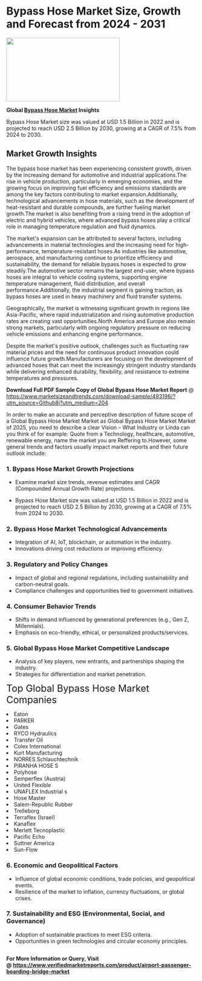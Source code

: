 <H1>Bypass Hose Market Size, Growth and Forecast from 2024 - 2031</H1><img class="aligncenter size-medium wp-image-584254" src="https://thirdeyenews.in/wp-content/uploads/2024/09/Global-Market-Research-300x168.jpeg" alt="" width="300" height="168" /><p><strong>Global&nbsp;<a href="https://www.marketsizeandtrends.com/download-sample/493196/?utm_source=Github8j?utm_medium=204">Bypass Hose Market</a> Insights</strong></p><p>Bypass Hose Market size was valued at USD 1.5 Billion in 2022 and is projected to reach USD 2.5 Billion by 2030, growing at a CAGR of 7.5% from 2024 to 2030.</p><p><h2>Market Growth Insights</h2> <p>The bypass hose market has been experiencing consistent growth, driven by the increasing demand for automotive and industrial applications.The rise in vehicle production, particularly in emerging economies, and the growing focus on improving fuel efficiency and emissions standards are among the key factors contributing to market expansion.Additionally, technological advancements in hose materials, such as the development of heat-resistant and durable compounds, are further fueling market growth.The market is also benefiting from a rising trend in the adoption of electric and hybrid vehicles, where advanced bypass hoses play a critical role in managing temperature regulation and fluid dynamics.</p> <p>The market's expansion can be attributed to several factors, including advancements in material technologies and the increasing need for high-performance, temperature-resistant hoses.As industries like automotive, aerospace, and manufacturing continue to prioritize efficiency and sustainability, the demand for reliable bypass hoses is expected to grow steadily.The automotive sector remains the largest end-user, where bypass hoses are integral to vehicle cooling systems, supporting engine temperature management, fluid distribution, and overall performance.Additionally, the industrial segment is gaining traction, as bypass hoses are used in heavy machinery and fluid transfer systems.</p> <p>Geographically, the market is witnessing significant growth in regions like Asia-Pacific, where rapid industrialization and rising automotive production rates are creating vast opportunities.North America and Europe also remain strong markets, particularly with ongoing regulatory pressure on reducing vehicle emissions and enhancing engine performance.</p> <p>Despite the market's positive outlook, challenges such as fluctuating raw material prices and the need for continuous product innovation could influence future growth.Manufacturers are focusing on the development of advanced hoses that can meet the increasingly stringent industry standards while delivering enhanced durability, flexibility, and resistance to extreme temperatures and pressures.</p> <p><span class=""><strong>Download Full PDF Sample Copy of Global Bypass Hose Market Report</strong> @ <a href="https://www.marketsizeandtrends.com/download-sample/493196/?utm_source=Github8j?utm_medium=204" target="_blank">https://www.marketsizeandtrends.com/download-sample/493196/?utm_source=Github8j?utm_medium=204</a></span></p><p>In order to make an accurate and perceptive description of future scope of a Global&nbsp;Bypass Hose Market Market as Global&nbsp;Bypass Hose Market Market of 2025, you need to describe a clear Vision &ndash; What Industry or Linda can you think of for example: Quote from a Technology, healthcare, automotive, renewable energy, name the market you are Reffering to.However, some general trends and factors usually impact market reports and their future outlook include:</p><h3>1.&nbsp;<strong>Bypass Hose Market Growth Projections</strong></h3><ul><li>Examine market size trends, revenue estimates and CAGR (Compounded Annual Growth Rate) projections.</li><li><p>Bypass Hose Market size was valued at USD 1.5 Billion in 2022 and is projected to reach USD 2.5 Billion by 2030, growing at a CAGR of 7.5% from 2024 to 2030.</p></li></ul><h3>2.&nbsp;<strong>Bypass Hose Market Technological Advancements</strong></h3><ul><li>Integration of AI, IoT, blockchain, or automation in the industry.</li><li>Innovations driving cost reductions or improving efficiency.</li></ul><h3>3.&nbsp;<strong>Regulatory and Policy Changes</strong></h3><ul><li>Impact of global and regional regulations, including sustainability and carbon-neutral goals.</li><li>Compliance challenges and opportunities tied to government initiatives.</li></ul><h3>4.&nbsp;<strong>Consumer Behavior Trends</strong></h3><ul><li>Shifts in demand influenced by generational preferences (e.g., Gen Z, Millennials).</li><li>Emphasis on eco-friendly, ethical, or personalized products/services.</li></ul><h3>5.&nbsp;<strong>Global Bypass Hose Market Competitive Landscape</strong></h3><ul><li>Analysis of key players, new entrants, and partnerships shaping the industry.</li><li>Strategies for differentiation and market penetration.</li></ul><p data-pm-slice="1 1 []"><span style="color: inherit; font-family: inherit; font-size: 25px;">Top Global Bypass Hose Market Companies</span></p><div class="" data-test-id=""><p><li>Eaton</li><li> PARKER</li><li> Gates</li><li> RYCO Hydraulics</li><li> Transfer Oil</li><li> Colex International</li><li> Kurt Manufacturing</li><li> NORRES Schlauchtechnik</li><li> PIRANHA HOSE S</li><li> Polyhose</li><li> Semperflex (Austria)</li><li> United Flexible</li><li> UNAFLEX Industrial s</li><li> Hose Master</li><li> Salem-Republic Rubber</li><li> Trelleborg</li><li> Terraflex (Israel)</li><li> Kanaflex</li><li> Merlett Tecnoplastic</li><li> Pacific Echo</li><li> Suttner America</li><li> Sun-Flow</li></p></div><h3>6.&nbsp;<strong>Economic and Geopolitical Factors</strong></h3><ul><li>Influence of global economic conditions, trade policies, and geopolitical events.</li><li>Resilience of the market to inflation, currency fluctuations, or global crises.</li></ul><h3>7.&nbsp;<strong>Sustainability and ESG (Environmental, Social, and Governance)</strong></h3><ul><li>Adoption of sustainable practices to meet ESG criteria.</li><li>Opportunities in green technologies and circular economy principles.</li></ul><h2><strong style="font-size: 14px;">For More Information or Query, Visit @&nbsp;</strong><a style="background-color: #ffffff; font-size: 14px;" href="https://www.marketsizeandtrends.com/report/bypass-hose-market/" target="_blank">https://www.verifiedmarketreports.com/product/airport-passenger-boarding-bridge-market</a></h2>